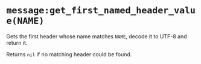 # `message:get_first_named_header_value(NAME)`

Gets the first header whose name matches `NAME`, decode it to UTF-8 and return
it.

Returns `nil` if no matching header could be found.


